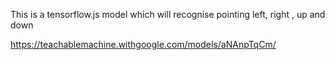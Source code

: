 This is a tensorflow.js model which will recognise pointing left, right , up and down

https://teachablemachine.withgoogle.com/models/aNAnpTqCm/